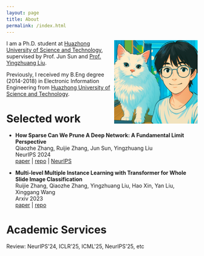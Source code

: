 ```yaml
---
layout: page
title: About
permalink: /index.html
---
```


<img style="float:right; padding-left:10px" src="images/selfandcat.jpg" width="220" height="220">

I am a Ph.D. student at [Huazhong University of Science and Technology](https://english.hust.edu.cn/), supervised by Prof. Jun Sun and [Prof. Yingzhuang Liu](https://hust.teacher.360eol.com/teacherBasic/preview?teacherId=15939). 

Previously, I received my B.Eng degree (2014-2018) in Electronic Information Engineering from [Huazhong University of Science and Technology](https://english.hust.edu.cn/).

# Selected work

- **How Sparse Can We Prune A Deep Network: A Fundamental Limit Perspective** <br>
  Qiaozhe Zhang, Ruijie Zhang, Jun Sun, Yingzhuang Liu <br>
  NeurIPS 2024 <br>
    [paper](https://arxiv.org/abs/2306.05857) |
    [repo](https://github.com/QiaozheZhang/Global-One-shot-Pruning) |
    [NeurIPS](https://proceedings.neurips.cc/paper_files/paper/2024/hash/a627810151be4d13f907ac898ff7e948-Abstract-Conference.html)

- **Multi-level Multiple Instance Learning with Transformer for Whole Slide Image Classification** <br>
  Ruijie Zhang, Qiaozhe Zhang, Yingzhuang Liu, Hao Xin, Yan Liu, Xinggang Wang <br>
  Arxiv 2023 <br>
    [paper](https://arxiv.org/abs/2306.05029) |
    [repo](https://github.com/hustvl/MMIL-Transformer/tree/main)

# Academic Services
Review: NeurIPS'24, ICLR'25, ICML'25, NeurIPS'25, etc


